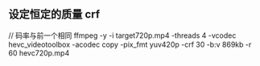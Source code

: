## 设定恒定的质量 crf
// 码率与前一个相同
ffmpeg -y -i target720p.mp4 -threads 4 -vcodec hevc_videotoolbox -acodec copy -pix_fmt yuv420p  -crf 30 -b:v 869kb -r 60 hevc720p.mp4